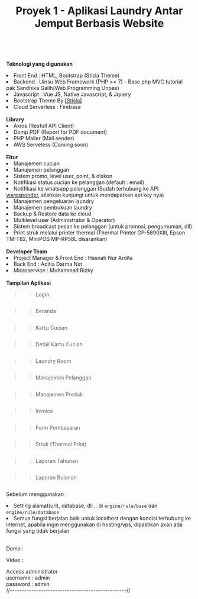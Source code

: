 <h1 align="center">Proyek 1 - Aplikasi Laundry Antar Jemput Berbasis Website</h1>
<br>
<span align="center">

</span>

<br/><br/>
<b>Teknologi yang digunakan</b>
<li>Front End : HTML, Bootstrap (Stisla Theme)</li>
<li>Backend : Uinsu Web Framework (PHP >= 7) - Base php MVC tutorial pak Sandhika Galih(Web Programming Unpas)</li>
<li>Javascript : Vue JS, Native Javascript, & Jquery</li>
<li>Bootstrap Theme By <a href='https://demo.getstisla.com/index.html'>[Stisla]</a></li>
<li>Cloud Serverless : Firebase</li>
<br/>
<b>Library</b>
<li>Axios (Resfull API Client)</li>
<li>Domp PDF (Report for PDF document)</li>
<li>PHP Mailer (Mail sender)</li>
<li>AWS Serveless (Coming soon)</li>
<br/>
<b>Fitur</b>
<li> Manajemen cucian</li>
<li> Manajemen pelanggan</li>
<li> Sistem promo, level user, point, & diskon</li>
<li> Notifikasi status cucian ke pelanggan (default : email)</li>
<li> Notifikasi ke whatsapp pelanggan (Sudah terhubung ke API <a href='https://waresponder.co.id'>waresponder</a>, silahkan kunjungi untuk mendapatkan api key nya)</li>
<li> Manajemen pengeluaran laundry</li>
<li> Manajemen pembukuan laundry</li>
<li> Backup & Restore data ke cloud</li>
<li> Multilevel user (Administrator & Operator)</li>
<li> Sistem broadcast pesan ke pelanggan (untuk promosi, pengumuman, dll)</li>
<li> Print struk melalui printer thermal (Thermal Printer GP-5890XIII, Epson TM-T82, MiniPOS MP-RP58L disarankan)</li>
<br/>
<b>Developer Team</b>
<li> Project Manager & Front End : Hasnah Nur Ardita</li>
<li> Back End : Aditia Darma Nst</li>
<li> Microservice : Muhammad Rizky</li>
<br/>
<b>Tampilan Aplikasi</b>
<br/>

>> Login

<img src=''>

>> Beranda

<img src=''>

>> Kartu Cucian

<img src=''>

>> Detail Kartu Cucian 

<img src=''>

>> Laundry Room

<img src=''>

>> Manajemen Pelanggan

<img src=''>

>> Manajemen Produk

<img src=''>

>> Invoice

<img src=''>

>> Form Pembayaran

<img src=''>

>> Struk (Thermal Print)

<img src=''>

>> Laporan Tahunan

<img src=''>

>> Laporan Bulanan 

<img src=' '>

<br/>

Sebelum menggunakan : <br/>
<li> Setting alamat(url), database, dll ..  di <code>engine/rule/base</code> dan <code>engine/rule/database</code> </li>
<li> Semua fungsi berjalan baik untuk localhost dengan kondisi terhubung ke internet, apabila  ingin menggunakan di hosting/vps, dipastikan akan ada fungsi yang tidak berjalan </li>
<br/>

Demo : 

Video : 

Access administrator<br/>
username : admin<br/>
password : admin<br/>
//-------------------------------------------------//
